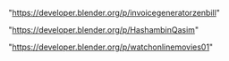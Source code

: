 "https://developer.blender.org/p/invoicegeneratorzenbill"

"https://developer.blender.org/p/HashambinQasim"

"https://developer.blender.org/p/watchonlinemovies01"

